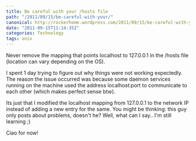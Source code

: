 ```yaml
---
title: Be careful with your /hosts file
path: "/2011/09/15/be-careful-with-your/"
canonical: http://rockerhome.wordpress.com/2011/09/15/be-careful-with-your/
date: "2011-09-15T11:14:35Z"
categories: Technology
tags: unix
---
```

Never remove the mapping that points localhost to 127.0.0.1 in the /hosts file (location can vary depending on the OS).<span class="more"></span>

I spent 1 day trying to figure out why things were not working expectedly. The reason the issue occurred was because some daemon services running on the machine used the address localhost:port to communicate to each other (which makes perfect sense btw).

Its just that I modified the localhost mapping from 127.0.0.1 to the network IP instead of adding a new entry for the same. You might be thinking: this guy only posts about problems, doesn't he? Well, what can I say.. I'm still learning ;) 

Ciao for now!